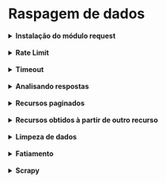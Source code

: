 # Raspagem de dados

<details>
<summary><strong> Instalação do módulo request </strong></summary>

### Requisições web

A comunicação com servidores HTTP e HTTPS se dá através de requisições, nas quais utilizamos o verbo para indicar que tipo de ação deve ser tomada para um dado recurso. Devemos informar na requisição em qual recurso estamos atuando e no cabeçalho passamos algumas informações que podem ser importantes, como o tipo de resposta aceita ou o tipo de conteúdo sendo enviado.

O Python possui um pacote para lidar com o protocolo HTTP o urllib, porém seu uso é mais verboso. Por isso vamos utilizar a biblioteca requests, que possui uma interface mais amigável e é bem difundida na comunidade.

Você já pode instalar a requests dentro de um ambiente virtual, com os seguintes comandos:

```bash
python3 -m venv .venv && source .venv/bin/activate
python3 -m pip install requests
```

Abaixo vamos ver alguns exemplos de como utilizar a biblioteca requests:

```bash
import requests


# Requisição do tipo GET
response = requests.get("https://www.betrybe.com/")
print(response.status_code)  # código de status
print(response.headers["Content-Type"])  # conteúdo no formato html

# Conteúdo recebido da requisição
print(response.text)

# Bytes recebidos como resposta
print(response.content)

# Requisição do tipo post
response = requests.post("http://httpbin.org/post", data="some content")
print(response.text)

# Requisição enviando cabeçalho (header)
response = requests.get("http://httpbin.org/get", headers={"Accept": "application/json"})
print(response.text)

# Requisição a recurso binário
response = requests.get("http://httpbin.org/image/png")
print(response.content)

# Recurso JSON
response = requests.get("http://httpbin.org/get")
# Equivalente ao json.loads(response.content)
print(response.json())

# Podemos também pedir que a resposta lance uma exceção caso o status não seja OK
response = requests.get("http://httpbin.org/status/404")
response.raise_for_status()
```

</details>
</br>

<details>
<summary><strong> Rate Limit </strong></summary>


Muitas vezes a página de onde estamos removendo o conteúdo possui uma limitação de quantas requisições podemos enviar em um curto período de tempo, evitando assim ataques de negação de serviço.

Isto pode levar a um bloqueio por um curto período de tempo ou até mesmo banimento de acessar um recurso.

Que tal vermos um exemplo? 😎

```bash
import requests


# À partir da décima requisição somos bloqueados de acessar o recurso
# Código de status 429: Too Many Requests
for _ in range(15):
    response = requests.get("https://www.cloudflare.com/rate-limit-test/")
    print(response.status_code)
```

Neste exemplo, após a décima requisição, o servidor começa a nos retornar respostas com o código de status 429, “Too Many Requests”. Isto significa que estamos utilizando uma taxa de solicitação maior que a suportada. Ele permanecerá assim por algum tempo (1 minuto).

Uma boa prática é sempre fazermos uma pausa entre as requisições, ou lote delas, mesmo que o website onde a informação está não faça o bloqueio. Assim, evitamos tirar o site do ar.

```bash
import requests
import time


# Coloca uma pausa de 6 segundos a cada requisição
# Obs: este site de exemplo tem um rate limit de 10 requisições por minuto
for _ in range(15):
    response = requests.get("https://www.cloudflare.com/rate-limit-test/")
    print(response)
    time.sleep(6)
```

</details>
</br>

<details>
<summary><strong> Timeout </strong></summary>

Ás vezes pedimos um recurso ao servidor, mas caso o nosso tráfego de rede esteja lento ou exista um problema interno do servidor, nossa resposta pode demorar ou até mesmo ficar travada indefinidamente.

Como garantir, após um tempo, que o recurso seja retornado? 🤔

```bash
import requests

# Por 10 segundos não temos certeza se a requisição irá retornar
response = requests.get("https://httpbin.org/delay/10")
print(response)
```

Podemos definir um tempo limite (timeout) para que, após este tempo, possamos tomar alguma atitude, como por exemplo, realizar uma nova tentativa.

Este tempo limite normalmente é definido através de experimentações e análise do tempo de resposta normal de uma requisição.

```bash
import requests


try:
    # recurso demora muito a responder
    response = requests.get("http://httpbin.org/delay/10", timeout=2)
except requests.ReadTimeout:
    # vamos fazer uma nova requisição
    response = requests.get("http://httpbin.org/delay/1", timeout=2)
finally:
    print(response.status_code)
```

No exemplo acima, para efeitos didáticos, modificamos a URI do recurso, diminuindo o delay de resposta da requisição através do timeout, porém normalmente este valor não muda.

</details>
</br>

<details>
<summary><strong> Analisando respostas </strong></summary>

Para realizar a extração de dados de um conteúdo web vamos utilizar uma biblioteca chamada parsel. Ela pode ser instalada com o seguinte comando:

```bash
python3 -m pip install parsel
```

### Vamos para a prática? 💪

Como já aprendemos a realizar requisições HTTP e buscar conteúdo, vamos agora analisar este conteúdo e extrair informações.

Para ajudar na didática, vamos utilizar o site http://books.toscrape.com/. Ele é um site próprio para o treinamento de raspagem de dados.

Para começar, vamos acessar o site e ver o seu conteúdo.

Em código, vamos baixar o conteúdo da página e criar um seletor, que será utilizado para realizarmos as extrações. Vamos criar o arquivo .py para buscarmos as informações:

exemplo_scrape.py

```bash
from parsel import Selector
import requests


response = requests.get("http://books.toscrape.com/")
selector = Selector(text=response.text)
print(selector)
```

Ok, que tal extrairmos todos os livros desta primeira página e buscar seus títulos e preços?

Para conseguirmos extrair essas informações precisamos, primeiro, inspecionar cada um dos elementos, buscando algo que os identifique de forma única na página.

exemplo_scrape.py

```bash
# ...


# response = requests.get("http://books.toscrape.com/")
# selector = Selector(text=response.text)

# O título está no atributo title em um elemento âncora (<a>)
# Dentro de um h3 em elementos que possuem classe product_pod
titles = selector.css(".product_pod h3 a::attr(title)").getall()
# Estamos utilizando a::attr(title) para capturar somente o valor contido no texto do seletor

# Os preços estão no texto de uma classe price_color
# Que se encontra dentro da classe .product_price
prices = selector.css(".product_price .price_color::text").getall()

# Combinando tudo podemos buscar os produtos
# em em seguida buscar os valores individualmente
for product in selector.css(".product_pod"):
    title = product.css("h3 a::attr(title)").get()
    price = product.css(".price_color::text").get()
    print(title, price)
```

O seletor principal que contém todo o conteúdo da página pode ser utilizado em uma busca para encontrar seletores mais específicos. Podemos fazer isto utilizando a função css. Ela recebe um seletor CSS como parâmetro, embora podemos passar um tipo especial de seletor quando queremos algum valor bem específico como o texto ou um atributo.

Após definir o seletor, podemos utilizar a função get para buscar o primeiro seletor/valor que satisfaça aquela busca. A função getall é similar, porém traz todos os valores que satisfaçam aquele seletor.

Assim como temos a função css que faz a busca por seletores CSS, temos também a função xpath, que faz a busca com base em XPath.

👀 De olho na dica: existem sites que podem ajudar com seletores, como css ou xpath.

</details>
</br>

<details>
<summary><strong> Recursos paginados </strong></summary>

Tudo certo, temos 20 livros, mas sabemos que na verdade este site possui 1000 livros. Que tal coletarmos todos eles?!

Navegando um pouco por entre as páginas, percebemos que cada página possui uma referência para a próxima. Mas, se a URL é sequencial, por que não jogamos valores até a página avisar que o recurso não foi encontrado? 🤔

Acontece que podemos evitar fazer requisições desnecessárias, já que a página nos informa a próxima.

O que precisamos fazer é criar um seletor com a página, extrair os dados, buscar a nova página e repetir todo o processo, até termos navegados em todas as páginas.

Até a parte da extração nós já fizemos, vamos então dar uma olhada em como buscar a próxima página.

exemplo_scrape.py

```bash
# ...
# for product in selector.css(".product_pod"):
#     title = product.css("h3 a::attr(title)").get()
#     price = product.css(".price_color::text").get()
#     print(title, price)

# Existe uma classe next, que podemos recuperar a url através do seu elemento âncora
next_page_url = selector.css(".next a::attr(href)").get()
print(next_page_url)
```

Agora que sabemos como recuperar a próxima página, podemos iniciar na primeira página e continuar buscando livros enquanto uma nova página for encontrada. Cada vez que encontrarmos uma página, extraímos seus dados e continuamos até acabarem as páginas. Então vamos alterar tudo que tínhamos escrito no arquivo exemplo_scrape.py para o código abaixo:

exemplo_scrape.py

```bash
from parsel import Selector
import requests


# Define a primeira página como próxima a ter seu conteúdo recuperado
URL_BASE = "http://books.toscrape.com/catalogue/"
next_page_url = 'page-1.html'
while next_page_url:
    # Busca o conteúdo da próxima página
    response = requests.get(URL_BASE + next_page_url)
    selector = Selector(text=response.text)
    # Imprime os produtos de uma determinada página
    for product in selector.css(".product_pod"):
        title = product.css("h3 a::attr(title)").get()
        price = product.css(".price_color::text").get()
        print(title, price)
    # Descobre qual é a próxima página
    next_page_url = selector.css(".next a::attr(href)").get()
```

</details>
</br>

<details>
<summary><strong> Recursos obtidos à partir de outro recurso </strong></summary>

Agora que estamos coletando todos os livros, que tal coletarmos também a descrição de cada livro?

O problema é que a descrição só pode ser acessada navegando até a página específica de cada livro.

▶️ O primeiro passo é investigarmos como descobrir a URL que nos leva até a página de detalhes de um produto. 🔍

Com esse seletor em mãos, precisamos recuperar o atributo href que contém o link para a página de detalhes do livro. Vamos criar um outro arquivo, apenas para fazer o teste da feature que queremos implementar, depois vamos alterar o código do arquivo exemplo_scrape.py para realmente implementar a função.

⚠️Lembre-se de criar o arquivo no mesmo diretório que já estava utilizando.

teste.py

```bash
from parsel import Selector
import requests

URL_BASE = "http://books.toscrape.com/catalogue/"

# Vamos testar com a primeira página
response = requests.get(URL_BASE + "page-1.html")
selector = Selector(text=response.text)

# Recupera o atributo href do primeiro elemento que combine com o seletor
href = selector.css(".product_pod h3 a::attr(href)").get()
print(href)

# Para obter a url completa, basta adicionar a nossa URL_BASE
print(URL_BASE + href)
```

▶️ Em seguida, acessamos a página de detalhes do produto, e inspecionamos a descrição do produto.

▶️ A descrição do produto está uma tag p, “irmã” de uma tag com id product_description. Isto pode ser expresso através do seletor a.

No código, precisamos realizar uma nova requisição à página de detalhes e depois analisaremos seu conteúdo em busca da descrição do produto. Para isso, vamos alterar todo o conteúdo novamente, porém dessa vez será o conteúdo do arquivo teste.py:

teste.py

```bash
from parsel import Selector
import requests

URL_BASE = "http://books.toscrape.com/catalogue/"

response = requests.get(URL_BASE + "page-1.html")
selector = Selector(text=response.text)

href = selector.css(".product_pod h3 a::attr(href)").get()
detail_page_url = URL_BASE + href

# baixa o conteúdo da página de detalhes
detail_response = requests.get(detail_page_url)
detail_selector = Selector(text=detail_response.text)

# recupera a descrição do produto
# ~ significa a tag irmã
description = detail_selector.css("#product_description ~ p::text").get()
print(description)
```

▶️ Por fim, vamos adicionar a lógica para buscar a descrição do produto no nosso código existente:

exemplo_scrape.py

```bash
# from parsel import Selector
# import requests


# URL_BASE = "http://books.toscrape.com/catalogue/"
# Define a primeira página como a próxima a ter seu conteúdo recuperado
# next_page_url = 'page-1.html'
while next_page_url:
    # Busca o conteúdo da próxima página
    # response = requests.get(URL_BASE + next_page_url)
    # selector = Selector(text=response.text)
    # Imprime os produtos de uma determinada página
    for product in selector.css(".product_pod"):
        # Busca e extrai o título e  o preço
        # title = product.css("h3 a::attr(title)").get()
        # price = product.css(".price_color::text").get()
        # print(title, price)

        # Busca o detalhe de um produto
        detail_href = product.css("h3 a::attr(href)").get()
        detail_page_url = URL_BASE + detail_href

        # Baixa o conteúdo da página de detalhes
        detail_response = requests.get(detail_page_url)
        detail_selector = Selector(text=detail_response.text)

        # Extrai a descrição do produto
        description = detail_selector.css("#product_description ~ p::text").get()
        print(description)

    # Descobre qual é a próxima página
    # next_page_url = selector.css(".next a::attr(href)").get()
```

</details>
</br>

<details>
<summary><strong> Limpeza de dados </strong></summary>


🧼🧽 Estamos extraindo nossos dados, porém estes dados contém algumas “sujeiras” que podem atrapalhar nossas análises. Por exemplo, pare pra olhar o preço do livro, viu algo diferente? O preço possui um caractere estranho Â£26.08 antes do seu valor. E a descrição do livro que contém o sufixo ...more.

Seria conveniente, antes de estruturar e armazenar estes dados, que fizéssemos uma limpeza neles.

No caso do valor, poderíamos utilizar uma expressão regular para remover os outros caracteres. O padrão é conter um símbolo de libra, seguido por números, ponto para separar casas decimais e dois números como casas decimais. Essa expressão regular pode ser feita da seguinte forma: £\d+\.\d{2}.

Agora, para utilizar a expressão regular que fizemos, podemos substituir o método getall pelo método re, ou o método get por re_first. Ambos, além de recuperar valores, aplicarão a expressão regular sobre aquele valor.

Vamos primeiro fazer essas features, novamente, no arquivo de teste.py para vermos funcionando. Depois vamos implementá-las no arquivo exemplo_scrape.py:

teste.py

```bash
from parsel import Selector
import requests


response = requests.get("http://books.toscrape.com/")
selector = Selector(text=response.text)
# Extrai todos os preços da primeira página
prices = selector.css(".product_price .price_color::text").re(r"£\d+\.\d{2}")
print(prices)
```

Já para o caso do sufixo ...more, poderíamos utilizar fatiamento para removê-lo. Mas antes é importante verificarmos se o conteúdo possui o sufixo, evitando assim perda de conteúdo de forma acidental. Vamos ver como isso funciona no arquivo teste.py:

teste.py

```bash
from parsel import Selector
import requests


response = requests.get("http://books.toscrape.com/catalogue/a-light-in-the-attic_1000/index.html")
selector = Selector(text=response.text)

# Extrai a descrição
description = selector.css("#product_description ~ p::text").get()
print(description)

# "Fatiamos" a descrição removendo o sufixo
suffix = "...more"
if description.endswith(suffix):
    description = description[:-len(suffix)]
print(description)
```

Alguns outros exemplos de “sujeiras” são valores que contém tabulações, quebras de linha ou conteúdo além do esperado.

Agora vamos implementar essas funcionalidades no nosso arquivo exemplo_scrape.py:

exemplo_scrape.py

```bash
from parsel import Selector
import requests


# URL_BASE = "http://books.toscrape.com/catalogue/"
# Define a primeira página como próxima a ter seu conteúdo recuperado
# next_page_url = 'page-1.html'
# while next_page_url:
    # Busca o conteúdo da próxima página
    # response = requests.get(URL_BASE + next_page_url)
    # selector = Selector(text=response.text)
    # Imprime os produtos de uma determinada página
    # for product in selector.css(".product_pod"):
        # Busca e extrai o título e  o preço
        # title = product.css("h3 a::attr(title)").get()
        price = product.css(".product_price .price_color::text").re(r"£\d+\.\d{2}")
        # print(title, price)

        # Busca o detalhe de um produto
        # detail_href = product.css("h3 a::attr(href)").get()
        # detail_page_url = URL_BASE + detail_href

        # Baixa o conteúdo da página de detalhes
        # detail_response = requests.get(detail_page_url)
        # detail_selector = Selector(text=detail_response.text)

        # Extrai a descrição do produto
        # description = detail_selector.css("#product_description ~ p::text").get()
        suffix = "...more"
        if description.endswith(suffix):
            description = description[:-len(suffix)]
        # print(description)

    # Descobre qual é a próxima página
    # next_page_url = selector.css(".next a::attr(href)").get()
```

👀 De olho na dica: Strings em Python possuem vários métodos para ajudarem nesta limpeza, como por exemplo, o strip. Para ler a documentação e procurar esses métodos, execute help(str) no seu terminal interativo.

</details>
</br>

<details>
<summary><strong> Fatiamento </strong></summary>

Estruturas de dados do tipo sequência, como listas, tuplas e strings, podem ter seus elementos acessados através de um índice:

```
# Recupera o primeiro elemento
[1, 2, 3][0]  # Saída: 1
```

Podemos também definir dois índices que serão o valor inicial e final de uma subsequência da estrutura. Ou três valores, sendo o último o tamanho do passo que daremos ao percorrer a subsequência:

```bash
# Quando não incluso o valor inicial, iniciaremos do índice 0
# e do índice 2 em diante, os elementos não são incluídos
(1, 2, 3, 4)[:2]  # Saída: (1, 2)

# Quando omitimos o valor final
# o fatiamento ocorre até o fim da sequência
(1, 2, 3, 4)[1:]  # Saída: (2, 3, 4)

# Vá do índice 3 até o 7.
# O item no índice 7 não é incluído
"palavra"[3:7]  # Saída: "avra"

# Começando do elemento de índice 1, vá até o último,
# saltando de 2 em 2
[1, 2, 3, 4][1::2]  # Saída: [2, 4]
```

Chamamos esta operação de fatiamento. Ela é muito utilizada para obtermos uma subsequência de uma sequência.

⚠️À partir da versão 3.9 do Python, teremos uma função chamada removesuffix, que é equivalente à palavra[:-len(suffix)].

</details>
</br>

<details>
<summary><strong> Scrapy </strong></summary>

🕷 Uma excelente e poderosa ferramenta para raspagem de dados é a Scrapy. Ela possui, em sua implementação, todos os mecanismos citados anteriormente e outros recursos adicionais.

https://scrapy.org/

Vale a pena dar uma olhadinha! 😉

</details>
</br>
